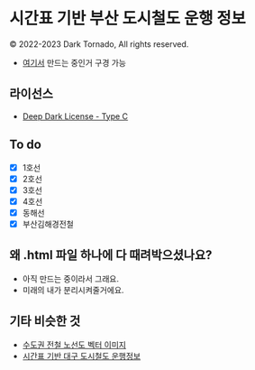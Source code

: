 # 시간표 기반 부산 도시철도 운행 정보
© 2022-2023 Dark Tornado, All rights reserved.

* [여기서](https://darktornado.github.io/BusanSubwayLive/) 만드는 중인거 구경 가능

## 라이선스
* [Deep Dark License - Type C](LICENSE.md)

## To do
- [x] 1호선
- [x] 2호선
- [x] 3호선
- [x] 4호선
- [x] 동해선
- [x] 부산김해경전철

## 왜 .html 파일 하나에 다 때려박으셨나요?
- 아직 만드는 중이라서 그래요.
- 미래의 내가 분리시켜줄거에요.

## 기타 비슷한 것
- [수도권 전철 노선도 벡터 이미지](https://github.com/DarkTornado/MetroMapSVG)
- [시간표 기반 대구 도시철도 운행정보](https://github.com/DarkTornado/dtro)
